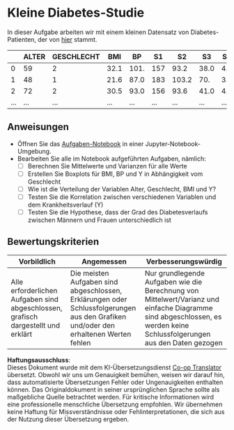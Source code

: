 <!--
CO_OP_TRANSLATOR_METADATA:
{
  "original_hash": "01d1b493e8b51a6ebb42524f6b1bcfff",
  "translation_date": "2025-08-24T00:11:45+00:00",
  "source_file": "1-Introduction/04-stats-and-probability/assignment.md",
  "language_code": "de"
}
-->
# Kleine Diabetes-Studie

In dieser Aufgabe arbeiten wir mit einem kleinen Datensatz von Diabetes-Patienten, der von [hier](https://www4.stat.ncsu.edu/~boos/var.select/diabetes.html) stammt.

|   | ALTER | GESCHLECHT | BMI | BP | S1 | S2 | S3 | S4 | S5 | S6 | Y  |
|---|-------|------------|-----|----|----|----|----|----|----|----|----|
| 0 | 59    | 2          | 32.1| 101.| 157 | 93.2| 38.0| 4. | 4.8598 | 87 | 151 |
| 1 | 48    | 1          | 21.6| 87.0| 183 | 103.2| 70. | 3. | 3.8918 | 69 | 75 |
| 2 | 72    | 2          | 30.5| 93.0| 156 | 93.6| 41.0| 4.0| 4. | 85 | 141 |
| ... | ... | ...        | ... | ...| ...| ...| ...| ...| ...| ...| ... |

## Anweisungen

* Öffnen Sie das [Aufgaben-Notebook](../../../../1-Introduction/04-stats-and-probability/assignment.ipynb) in einer Jupyter-Notebook-Umgebung.
* Bearbeiten Sie alle im Notebook aufgeführten Aufgaben, nämlich:
   * [ ] Berechnen Sie Mittelwerte und Varianzen für alle Werte
   * [ ] Erstellen Sie Boxplots für BMI, BP und Y in Abhängigkeit vom Geschlecht
   * [ ] Wie ist die Verteilung der Variablen Alter, Geschlecht, BMI und Y?
   * [ ] Testen Sie die Korrelation zwischen verschiedenen Variablen und dem Krankheitsverlauf (Y)
   * [ ] Testen Sie die Hypothese, dass der Grad des Diabetesverlaufs zwischen Männern und Frauen unterschiedlich ist

## Bewertungskriterien

Vorbildlich | Angemessen | Verbesserungswürdig
--- | --- | --- |
Alle erforderlichen Aufgaben sind abgeschlossen, grafisch dargestellt und erklärt | Die meisten Aufgaben sind abgeschlossen, Erklärungen oder Schlussfolgerungen aus den Grafiken und/oder den erhaltenen Werten fehlen | Nur grundlegende Aufgaben wie die Berechnung von Mittelwert/Varianz und einfache Diagramme sind abgeschlossen, es werden keine Schlussfolgerungen aus den Daten gezogen

**Haftungsausschluss**:  
Dieses Dokument wurde mit dem KI-Übersetzungsdienst [Co-op Translator](https://github.com/Azure/co-op-translator) übersetzt. Obwohl wir uns um Genauigkeit bemühen, weisen wir darauf hin, dass automatisierte Übersetzungen Fehler oder Ungenauigkeiten enthalten können. Das Originaldokument in seiner ursprünglichen Sprache sollte als maßgebliche Quelle betrachtet werden. Für kritische Informationen wird eine professionelle menschliche Übersetzung empfohlen. Wir übernehmen keine Haftung für Missverständnisse oder Fehlinterpretationen, die sich aus der Nutzung dieser Übersetzung ergeben.